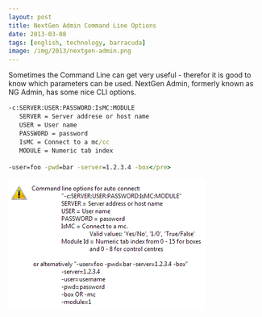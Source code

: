 ```yaml
---
layout: post
title: NextGen Admin Command Line Options
date: 2013-03-08
tags: [english, technology, barracuda]
image: /img/2013/nextgen-admin.png
---
```


Sometimes the Command Line can get very useful - therefor it is good to know which parameters can be used. NextGen Admin, formerly known as NG Admin, has some nice CLI options.

```cmd
-c:SERVER:USER:PASSWORD:IsMC:MODULE
   SERVER = Server addrese or host name
   USER = User name
   PASSWORD = password
   IsMC = Connect to a mc/cc
   MODULE = Numeric tab index

-user=foo -pwd=bar -server=1.2.3.4 -box</pre>
```

![ngadmin_commandline](/img/2013/ngadmin_commandline.png)